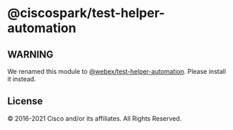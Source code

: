 # @ciscospark/test-helper-automation

## WARNING

We renamed this module to
[@webex/test-helper-automation](https://www.npmjs.com/package/@webex/test-helper-automation).
Please install it instead.

## License

© 2016-2021 Cisco and/or its affiliates. All Rights Reserved.
